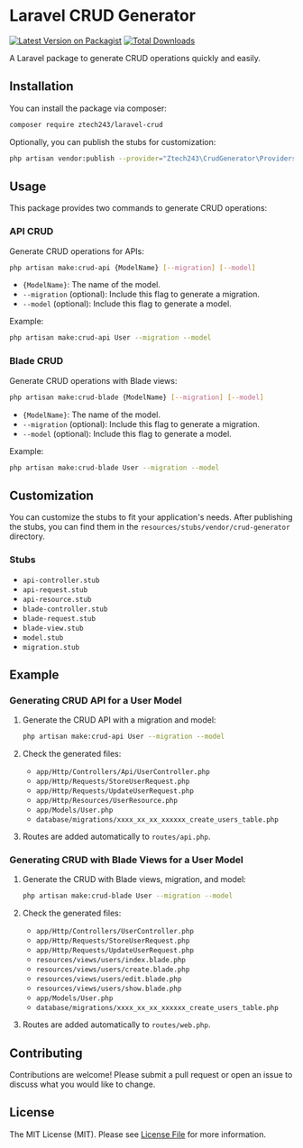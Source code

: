 
# Laravel CRUD Generator

[![Latest Version on Packagist](https://img.shields.io/packagist/v/votre-nom/laravel-crud-generator.svg?style=flat-square)](https://packagist.org/packages/votre-nom/laravel-crud-generator)
[![Total Downloads](https://img.shields.io/packagist/dt/votre-nom/laravel-crud-generator.svg?style=flat-square)](https://packagist.org/packages/votre-nom/laravel-crud-generator)

A Laravel package to generate CRUD operations quickly and easily.

## Installation

You can install the package via composer:

```bash
composer require ztech243/laravel-crud
```

Optionally, you can publish the stubs for customization:

```bash
php artisan vendor:publish --provider="Ztech243\CrudGenerator\Providers\CrudGeneratorServiceProvider"
```

## Usage

This package provides two commands to generate CRUD operations:

### API CRUD

Generate CRUD operations for APIs:

```bash
php artisan make:crud-api {ModelName} [--migration] [--model]
```

- `{ModelName}`: The name of the model.
- `--migration` (optional): Include this flag to generate a migration.
- `--model` (optional): Include this flag to generate a model.

Example:

```bash
php artisan make:crud-api User --migration --model
```

### Blade CRUD

Generate CRUD operations with Blade views:

```bash
php artisan make:crud-blade {ModelName} [--migration] [--model]
```

- `{ModelName}`: The name of the model.
- `--migration` (optional): Include this flag to generate a migration.
- `--model` (optional): Include this flag to generate a model.

Example:

```bash
php artisan make:crud-blade User --migration --model
```

## Customization

You can customize the stubs to fit your application's needs. After publishing the stubs, you can find them in the `resources/stubs/vendor/crud-generator` directory.

### Stubs

- `api-controller.stub`
- `api-request.stub`
- `api-resource.stub`
- `blade-controller.stub`
- `blade-request.stub`
- `blade-view.stub`
- `model.stub`
- `migration.stub`

## Example

### Generating CRUD API for a User Model

1. Generate the CRUD API with a migration and model:

    ```bash
    php artisan make:crud-api User --migration --model
    ```

2. Check the generated files:

    - `app/Http/Controllers/Api/UserController.php`
    - `app/Http/Requests/StoreUserRequest.php`
    - `app/Http/Requests/UpdateUserRequest.php`
    - `app/Http/Resources/UserResource.php`
    - `app/Models/User.php`
    - `database/migrations/xxxx_xx_xx_xxxxxx_create_users_table.php`

3. Routes are added automatically to `routes/api.php`.

### Generating CRUD with Blade Views for a User Model

1. Generate the CRUD with Blade views, migration, and model:

    ```bash
    php artisan make:crud-blade User --migration --model
    ```

2. Check the generated files:

    - `app/Http/Controllers/UserController.php`
    - `app/Http/Requests/StoreUserRequest.php`
    - `app/Http/Requests/UpdateUserRequest.php`
    - `resources/views/users/index.blade.php`
    - `resources/views/users/create.blade.php`
    - `resources/views/users/edit.blade.php`
    - `resources/views/users/show.blade.php`
    - `app/Models/User.php`
    - `database/migrations/xxxx_xx_xx_xxxxxx_create_users_table.php`

3. Routes are added automatically to `routes/web.php`.

## Contributing

Contributions are welcome! Please submit a pull request or open an issue to discuss what you would like to change.

## License

The MIT License (MIT). Please see [License File](LICENSE.md) for more information.
